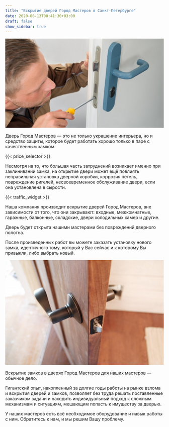 ```yaml
---
title: "Вскрытие дверей Город Мастеров в Санкт-Петербурге"
date: 2020-06-13T00:41:30+03:00
draft: false
show_sidebar: true
---
```


![вскрытие двери](inst.jpg)

Дверь Город Мастеров — это не только украшение интерьера, но и средство защиты, которое будет работать хорошо только в паре с качественным замком.

{{< price_selector >}}

Несмотря на то, что большая часть затруднений возникает именно при заклинивании замка, на открытие двери может ещё повлиять неправильная установка дверной коробки, коррозия петель, повреждение ригелей, несвоевременное обслуживание двери, если она установлена в сырости.

{{< traffic_widget >}}

Наша компания производит вскрытие дверей Город Мастеров, вне зависимости от того, что они закрывают: входные, межкомнатные, гаражные, балконные, складские, двери холодильных камер и другие. 

Дверь будет открыта нашими мастерами без повреждений дверного полотна. 

После произведенных работ вы можете заказать установку нового замка, идентичного тому, который у Вас сейчас и к которому Вы привыкли, либо выбрать новый.

![аккуратный взлом дверей](door_mech.jpg)

Вскрытие замков в дверях Город Мастеров для наших мастеров — обычное дело. 

Гигантский опыт, накопленный за долгие годы работы на рынке взлома и вскрытия дверей и замков, позволяет без труда решать поставленные заказчиком задачи и находить индивидуальный подход к сложным механизмам и ситуациям, мешающим попасть к имуществу за дверью. 

У наших мастеров есть всё необходимое оборудование и навык работы с ним. Обратитесь к нам, и мы решим Вашу проблему.